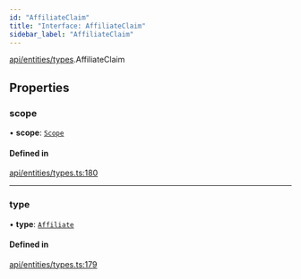 ```yaml
---
id: "AffiliateClaim"
title: "Interface: AffiliateClaim"
sidebar_label: "AffiliateClaim"
---
```


[api/entities/types](../../../../../modules/API/Entities/Types/Types.md).AffiliateClaim

## Properties

### scope

• **scope**: [`Scope`](../Scope/Scope.md)

#### Defined in

[api/entities/types.ts:180](https://github.com/PolymeshAssociation/polymesh-sdk/blob/f8a937f04/src/api/entities/types.ts#L180)

___

### type

• **type**: [`Affiliate`](../../../../../enums/API/Entities/Types/ClaimType/ClaimType.md#affiliate)

#### Defined in

[api/entities/types.ts:179](https://github.com/PolymeshAssociation/polymesh-sdk/blob/f8a937f04/src/api/entities/types.ts#L179)

